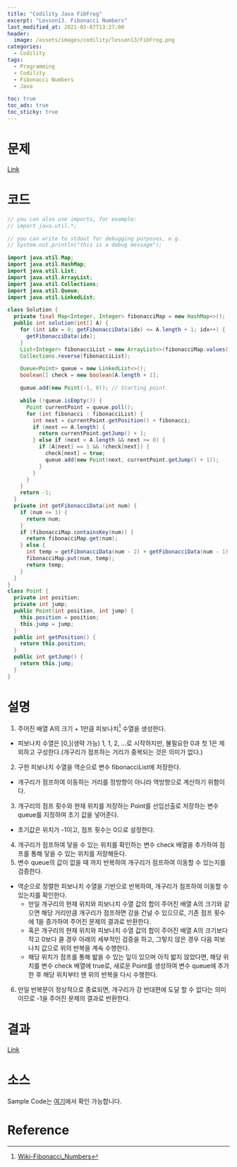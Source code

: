 ```yaml
---
title: "Codility Java FibFrog"
excerpt: "Lesson13. Fibonacci Numbers"
last_modified_at: 2021-03-07T13:27:00
header:
  image: /assets/images/codility/lesson13/FibFrog.png
categories:
  - Codility
tags:
  - Programming
  - Codility
  - Fibonacci Numbers
  - Java

toc: true
toc_ads: true
toc_sticky: true
---
```

# 문제
[Link](https://app.codility.com/programmers/lessons/13-fibonacci_numbers/fib_frog/)

# 코드
```java
// you can also use imports, for example:
// import java.util.*;

// you can write to stdout for debugging purposes, e.g.
// System.out.println("this is a debug message");

import java.util.Map;
import java.util.HashMap;
import java.util.List;
import java.util.ArrayList;
import java.util.Collections;
import java.util.Queue;
import java.util.LinkedList;

class Solution {
  private final Map<Integer, Integer> fibonacciMap = new HashMap<>();
  public int solution(int[] A) {
    for (int idx = 0; getFibonacciData(idx) <= A.length + 1; idx++) {
      getFibonacciData(idx);
    }
    List<Integer> fibonacciList = new ArrayList<>(fibonacciMap.values());
    Collections.reverse(fibonacciList);

    Queue<Point> queue = new LinkedList<>();
    boolean[] check = new boolean[A.length + 1];

    queue.add(new Point(-1, 0)); // Starting point.

    while (!queue.isEmpty()) {
      Point currentPoint = queue.poll();
      for (int fibonacci : fibonacciList) {
        int next = currentPoint.getPosition() + fibonacci;
        if (next == A.length) {
          return currentPoint.getJump() + 1;
        } else if (next < A.length && next >= 0) {
          if (A[next] == 1 && !check[next]) {
            check[next] = true;
            queue.add(new Point(next, currentPoint.getJump() + 1));
          }
        }
      }
    }
    return -1;
  }
  private int getFibonacciData(int num) {
    if (num <= 1) {
      return num;
    }
    if (fibonacciMap.containsKey(num)) {
      return fibonacciMap.get(num);
    } else {
      int temp = getFibonacciData(num - 2) + getFibonacciData(num - 1);
      fibonacciMap.put(num, temp);
      return temp;
    }
  }
}
class Point {
  private int position;
  private int jump;
  public Point(int position, int jump) {
    this.position = position;
    this.jump = jump;
  }
  public int getPosition() {
    return this.position;
  }
  public int getJump() {
    return this.jump;
  }
}
```

# 설명
1. 주어진 배열 A의 크기 + 1만큼 피보나치[^Fibonacci] 수열을 생성한다.
- 피보나치 수열은 [0,](생략 가능) 1, 1, 2, ...로 시작하지만, 불필요한 0과 첫 1은 제외하고 구성한다.(개구리가 점프하는 거리가 중복되는 것은 의미가 없다.)
2. 구한 피보나치 수열을 역순으로 변수 fibonacciList에 저장한다.
- 개구리가 점프하여 이동하는 거리를 정방향이 아니라 역방향으로 계산하기 위함이다.
3. 개구리의 점프 횟수와 현재 위치를 저장하는 Point를 선입선출로 저장하는 변수 queue를 지정하여 초기 값을 넣어준다.
- 초기값은 위치가 -1이고, 점프 횟수는 0으로 설정한다.
4. 개구리가 점프하여 닿을 수 있는 위치를 확인하는 변수 check 배열을 추가하여 점프를 통해 닿을 수 있는 위치를 저장해둔다.
5. 변수 queue의 값이 없을 때 까지 반복하여 개구리가 점프하여 이동할 수 있는지를 검증한다.
- 역순으로 정렬한 피보나치 수열을 기반으로 반복하여, 개구리가 점프하여 이동할 수 있는지를 확인한다.
  * 만일 개구리의 현재 위치와 피보나치 수열 값의 합이 주어진 배열 A의 크기와 같으면 해당 거리만큼 개구리가 점프하면 강을 건널 수 있으므로, 기존 점프 횟수에 1을 증가하여 주어진 문제의 결과로 반환한다.
  * 혹은 개구리의 현재 위치와 피보나치 수열 값의 합이 주어진 배열 A의 크기보다 작고 0보다 클 경우 아래의 세부적인 검증을 하고, 그렇지 않은 경우 다음 피보나치 값으로 위의 반복을 계속 수행한다.
  * 해당 위치가 점프를 통해 밟을 수 있는 잎이 있으며 아직 밟지 않았다면, 해당 위치를 변수 check 배열에 true로, 새로운 Point를 생성하여 변수 queue에 추가한 후 해당 위치부터 맨 위의 반복을 다시 수행한다.
6. 만일 반복문이 정상적으로 종료되면, 개구리가 강 반대편에 도달 할 수 없다는 의미이므로 -1을 주어진 문제의 결과로 반환한다.

# 결과
[Link](https://app.codility.com/demo/results/trainingGA625V-EFE/)

# 소스
Sample Code는 [여기](https://github.com/GracefulSoul/codility/blob/master/src/main/java/lesson13/FibFrog.java)에서 확인 가능합니다.

# Reference
[^Fibonacci]: [Wiki-Fibonacci_Numbers](https://ko.wikipedia.org/wiki/%ED%94%BC%EB%B3%B4%EB%82%98%EC%B9%98_%EC%88%98)
